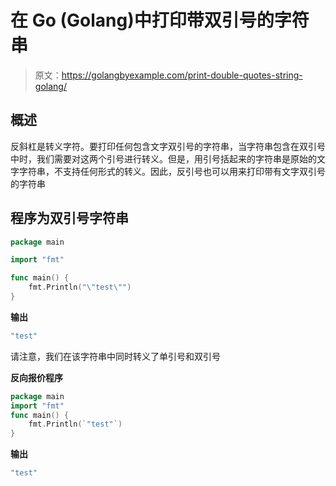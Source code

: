 # 在 Go (Golang)中打印带双引号的字符串

> 原文：<https://golangbyexample.com/print-double-quotes-string-golang/>

## **概述**

反斜杠是转义字符。要打印任何包含文字双引号的字符串，当字符串包含在双引号中时，我们需要对这两个引号进行转义。但是，用引号括起来的字符串是原始的文字字符串，不支持任何形式的转义。因此，反引号也可以用来打印带有文字双引号的字符串

## **程序为双引号字符串**

```go
package main

import "fmt"

func main() {
	fmt.Println("\"test\"")
}
```

**输出**

```go
"test"
```

请注意，我们在该字符串中同时转义了单引号和双引号

**反向报价程序**

```go
package main
import "fmt"
func main() {
    fmt.Println(`"test"`)
}
```

**输出**

```go
"test"
```